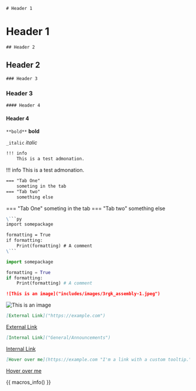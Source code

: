 `# Header 1`

# Header 1

`## Header 2`

## Header 2

`### Header 3`

### Header 3

`#### Header 4`

#### Header 4

`**bold**`
**bold**

`_italic`
_italic_

```md
!!! info
    This is a test admonation.
```

!!! info
    This is a test admonation.

```md
=== "Tab One"
    someting in the tab
=== "Tab two"
    something else
```

=== "Tab One"
    someting in the tab
=== "Tab two"
    something else

```md
\```py
import somepackage

formatting = True
if formatting:
    Print(formatting) # A comment
\```
``` 

```python
import somepackage

formatting = True
if formatting:
    Print(formatting) # A comment
```

```md
![This is an image]("includes/images/3rgk_assembly-1.jpeg")
```

![This is an image]("includes/images/3rgk_assembly-1.jpeg")

```md
[External Link]("https://example.com")

```

[External Link]("https://example.com")

```md
[Internal Link]("General/Announcements")

```

[Internal Link]("General/Announcements")

```md
[Hover over me](https://example.com "I'm a link with a custom tooltip.")
```

[Hover over me](https://example.com "I'm a link with a custom tooltip.")



{{ macros_info() }}